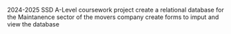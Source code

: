 2024-2025
SSD A-Level coursework project
create a relational database for the Maintanence sector of the movers company
create forms to imput and view the database
